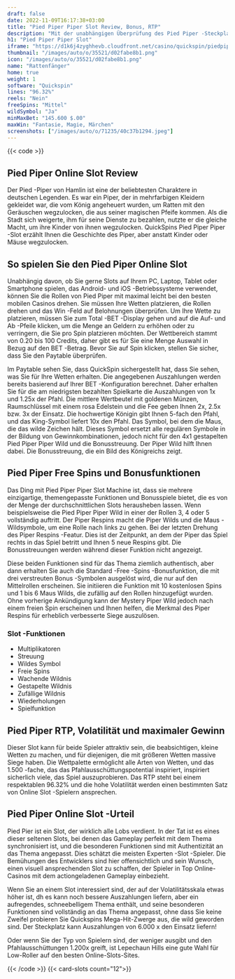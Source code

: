 ```yaml
---
draft: false
date: 2022-11-09T16:17:38+03:00
title: "Pied Piper Piper Slot Review, Bonus, RTP"
description: "Mit der unabhängigen Überprüfung des Pied Piper -Steckplatzes von QuickSpin können Sie hier kostenlos oder echtes Geld spielen und hier einen Bonus erhalten!"
h1: "Pied Piper Piper Slot"
iframe: "https://d1k6j4zyghhevb.cloudfront.net/casino/quickspin/piedpiper/index.html?gameid=piedpiper&moneymode=fun"
thumbnail: "/images/auto/o/35521/d02fabe8b1.png"
icon: "/images/auto/o/35521/d02fabe8b1.png"
name: "Rattenfänger"
home: true
weight: 1
software: "Quickspin"
lines: "96.32%"
reels: "Nein"
freeSpins: "Mittel"
wildSymbol: "Ja"
minMaxBet: "145.600 $.00"
maxWin: "Fantasie, Magie, Märchen"
screenshots: ["/images/auto/o/71235/40c37b1294.jpeg"]
---
```


{{< code >}}<h2>Pied Piper Online Slot Review</h2><p>Der Pied -Piper von Hamlin ist eine der beliebtesten Charaktere in deutschen Legenden. Es war ein Piper, der in mehrfarbigen Kleidern gekleidet war, die vom König angeheuert wurden, um Ratten mit den Geräuschen wegzulocken, die aus seiner magischen Pfeife kommen. Als die Stadt sich weigerte, ihm für seine Dienste zu bezahlen, nutzte er die gleiche Macht, um ihre Kinder von ihnen wegzulocken. QuickSpins Pied Piper Piper -Slot erzählt Ihnen die Geschichte des Piper, aber anstatt Kinder oder Mäuse wegzulocken.</p><h2>So spielen Sie den Pied Piper Online Slot</h2><p>Unabhängig davon, ob Sie gerne Slots auf Ihrem PC, Laptop, Tablet oder Smartphone spielen, das Android- und iOS -Betriebssysteme verwendet, können Sie die Rollen von Pied Piper mit maximal leicht bei den besten mobilen Casinos drehen. Sie müssen Ihre Wetten platzieren, die Rollen drehen und das Win -Feld auf Belohnungen überprüfen. Um Ihre Wette zu platzieren, müssen Sie zum Total -BET -Display gehen und auf die Auf- und Ab -Pfeile klicken, um die Menge an Geldern zu erhöhen oder zu verringern, die Sie pro Spin platzieren möchten. Der Wettbereich stammt von 0.20 bis 100 Credits, daher gibt es für Sie eine Menge Auswahl in Bezug auf den BET -Betrag. Bevor Sie auf Spin klicken, stellen Sie sicher, dass Sie den Paytable überprüfen.</p><p>Im Paytable sehen Sie, dass QuickSpin sichergestellt hat, dass Sie sehen, was Sie für Ihre Wetten erhalten. Die angegebenen Auszahlungen werden bereits basierend auf Ihrer BET -Konfiguration berechnet. Daher erhalten Sie für die am niedrigsten bezahlten Spielkarte die Auszahlungen von 1x und 1.25x der Pfahl. Die mittlere Wertbeutel mit goldenen Münzen, Raumschlüssel mit einem rosa Edelstein und die Fee geben Ihnen 2x, 2.5x bzw. 3x der Einsatz. Die hochwertige Königin gibt Ihnen 5-fach den Pfahl, und das King-Symbol liefert 10x den Pfahl. Das Symbol, bei dem die Maus, die das wilde Zeichen hält. Dieses Symbol ersetzt alle regulären Symbole in der Bildung von Gewinnkombinationen, jedoch nicht für den 4x1 gestapelten Pied Piper Piper Wild und die Bonusstreuung. Der Piper Wild hilft Ihnen dabei. Die Bonusstreuung, die ein Bild des Königreichs zeigt.</p><h2>Pied Piper Free Spins und Bonusfunktionen</h2><p>Das Ding mit Pied Piper Piper Slot Machine ist, dass sie mehrere einzigartige, themengepasste Funktionen und Bonusspiele bietet, die es von der Menge der durchschnittlichen Slots herausheben lassen. Wenn beispielsweise die Pied Piper Piper Wild in einer der Rollen 3, 4 oder 5 vollständig auftritt. Der Piper Respins macht die Piper Wilds und die Maus -Wildsymbole, um eine Rolle nach links zu gehen. Bei der letzten Drehung des Piper Respins -Featur. Dies ist der Zeitpunkt, an dem der Piper das Spiel rechts in das Spiel betritt und Ihnen 5 neue Respins gibt. Die Bonusstreuungen werden während dieser Funktion nicht angezeigt.</p><p>Diese beiden Funktionen sind für das Thema ziemlich authentisch, aber dann erhalten Sie auch die Standard -Free -Spins -Bonusfunktion, die mit drei verstreuten Bonus -Symbolen ausgelöst wird, die nur auf den Mittelrollen erscheinen. Sie initiieren die Funktion mit 10 kostenlosen Spins und 1 bis 6 Maus Wilds, die zufällig auf den Rollen hinzugefügt wurden. Ohne vorherige Ankündigung kann der Mystery Piper Wild jedoch nach einem freien Spin erscheinen und Ihnen helfen, die Merkmal des Piper Respins für erheblich verbesserte Siege auszulösen.</p><h3>
Slot -Funktionen</h3><ul>
<li></span>
Multiplikatoren</li>
<li></span>
Streuung</li>
<li></span>
Wildes Symbol</li>
<li></span>
Freie Spins</li>
<li></span>
Wachende Wildnis</li>
<li></span>
Gestapelte Wildnis</li>
<li></span>
Zufällige Wildnis</li>
<li></span>
Wiederholungen</li>
<li></span>
Spielfunktion</li></ul><h2>Pied Piper RTP, Volatilität und maximaler Gewinn</h2><p>Dieser Slot kann für beide Spieler attraktiv sein, die beabsichtigen, kleine Wetten zu machen, und für diejenigen, die mit größeren Wetten massive Siege haben. Die Wettpalette ermöglicht alle Arten von Wetten, und das 1.500 -fache, das das Pfahlausschüttungspotential inspiriert, inspiriert sicherlich viele, das Spiel auszuprobieren. Das RTP steht bei einem respektablen 96.32% und die hohe Volatilität werden einen bestimmten Satz von Online Slot -Spielern ansprechen.</p><h2>Pied Piper Online Slot -Urteil</h2><p>Pied Pier ist ein Slot, der wirklich alle Lobs verdient. In der Tat ist es eines dieser seltenen Slots, bei denen das Gameplay perfekt mit dem Thema synchronisiert ist, und die besonderen Funktionen sind mit Authentizität an das Thema angepasst. Dies schätzt die meisten Experten -Slot -Spieler. Die Bemühungen des Entwicklers sind hier offensichtlich und sein Wunsch, einen visuell ansprechenden Slot zu schaffen, der Spieler in Top Online-Casinos mit dem actiongeladenen Gameplay einbezieht.</p><p>Wenn Sie an einem Slot interessiert sind, der auf der Volatilitätsskala etwas höher ist, dh es kann noch bessere Auszahlungen liefern, aber ein aufregendes, schneebelligem Thema enthält, und seine besonderen Funktionen sind vollständig an das Thema angepasst, ohne dass Sie keine Zweifel probieren Sie Quickspins Mega-Hit-Zwerge aus, die wild geworden sind. Der Steckplatz kann Auszahlungen von 6.000 x den Einsatz liefern!</p><p>Oder wenn Sie der Typ von Spielern sind, der weniger ausgibt und den Pfahlausschüttungen 1.200x greift, ist Lepechaun Hills eine gute Wahl für Low-Roller auf den besten Online-Slots-Sites.</p>{{< /code >}}
{{< card-slots count="12">}}